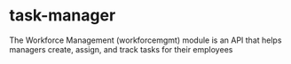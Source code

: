 # task-manager
 The Workforce Management (workforcemgmt) module is an API that helps managers create, assign, and track tasks for their employees
